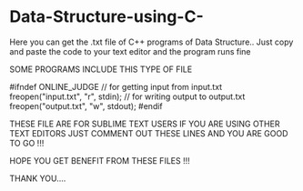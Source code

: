 # Data-Structure-using-C-
Here you can get the .txt file of C++ programs of Data Structure..
Just copy and paste the code to your text editor and the program runs fine 


SOME PROGRAMS INCLUDE THIS TYPE OF FILE

#ifndef ONLINE_JUDGE
	// for getting input from input.txt
	freopen("input.txt", "r", stdin);
	// for writing output to output.txt
	freopen("output.txt", "w", stdout);
#endif


THESE FILE ARE FOR SUBLIME TEXT USERS
IF YOU ARE USING OTHER TEXT EDITORS JUST COMMENT OUT THESE LINES 
AND YOU ARE GOOD TO GO !!!


HOPE YOU GET BENEFIT FROM THESE FILES !!!

THANK YOU....

